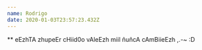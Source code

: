 ```yaml
---
name: Rodrigo
date: 2020-01-03T23:57:23.432Z
---
```

** eEzhTA zhupeEr cHiid0o vAleEzh miil ñuñcA cAmBiieEzh ,.-~ :D
